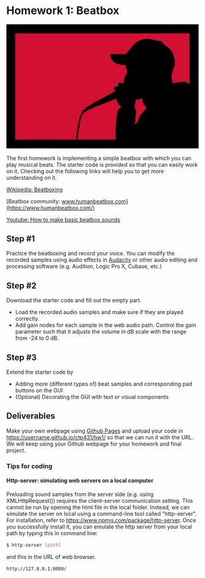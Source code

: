 # Homework 1: Beatbox

![Beatbox](./beatbox.jpg)


The first homework is implementing a simple beatbox with which you can play musical beats. The starter code is provided so that you can easily work on it. Checking out the following links will help you to get more understanding on it.  


[Wikipedia: Beatboxing](https://en.wikipedia.org/wiki/Beatboxing)

[Beatbox community: www.humanbeatbox.com](https://www.humanbeatbox.com/)

[Youtube: How to make basic beatbox sounds](https://www.youtube.com/watch?v=B6-45rswo0o)


## Step #1 
Practice the beatboxing and record your voice. You can modify the recorded samples using audio effects in [Audacity](http://www.audacityteam.org/) or other audio editing and processing software (e.g. Audition, Logic Pro X, Cubase, etc.)

## Step #2
Download the starter code and fill out the empty part. 
- Load the recorded audio samples and make sure if they are played correctly.  
- Add gain nodes for each sample in the web audio path. Control the gain parameter such that it adjusts the volume in dB scale with the range from -24 to 0 dB. 

## Step #3
Extend the starter code by 
- Adding more (different types of) beat samples and corresponding pad buttons on the GUI
- (Optional) Decorating the GUI with text or visual components 


## Deliverables
Make your own webpage using [Github Pages](https://pages.github.com/) and upload your code in https://username.github.io/ctp431/hw1/ so that we can run it with the URL. We will keep using your Github webpage for your homework and final project.   


### Tips for coding

#### Http-server: simulating web servers on a local computer

Preloading sound samples from the server side (e.g. using XMLHttpRequest()) requires the client-server communication setting. This cannot be run by opening the html file in the local folder. Instead, we can simulate the server on local using a command-line tool called "http-server". For installation, refer to https://www.npmjs.com/package/http-server. Once you successfully install it, you can emulate the http server from your local path by typing this in command line:
```sh
$ http-server [path]
```
and this in the URL of web browser.
```sh
http://127.0.0.1:8080/ 
```
